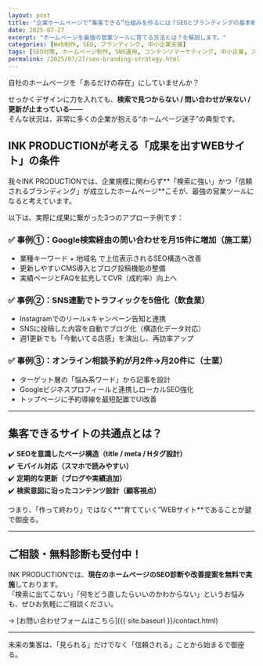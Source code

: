 ```yaml
---
layout: post
title: "企業ホームページで“集客できる”仕組みを作るには？SEOとブランディングの基本戦略"
date: 2025-07-27
excerpt: "ホームページを最強の営業ツールに育てる方法とは？を解説します。"
categories: [Web制作, SEO, ブランディング, 中小企業支援]
tags: [SEO対策, ホームページ制作, SNS運用, コンテンツマーケティング, 中小企業, スタートアップ]
permalink: /2025/07/27/seo-branding-strategy.html
---
```


自社のホームページを「あるだけの存在」にしていませんか？

せっかくデザインに力を入れても、**検索で見つからない / 問い合わせが来ない / 更新が止まっている**——  
そんな状況は、非常に多くの企業が抱える“ホームページ迷子”の典型です。

## INK PRODUCTIONが考える「成果を出すWEBサイト」の条件

我々INK PRODUCTIONでは、企業規模に関わらず**「検索に強い」かつ「信頼されるブランディング」が成立したホームページ**こそが、最強の営業ツールになると考えています。

以下は、実際に成果に繋がった3つのアプローチ例です：

### ✅ 事例①：Google検索経由の問い合わせを月15件に増加（施工業）
- 業種キーワード + 地域名 で上位表示されるSEO構造へ改善  
- 更新しやすいCMS導入とブログ投稿機能の整備  
- 実績ページとFAQを拡充してCVR（成約率）向上へ

### ✅ 事例②：SNS連動でトラフィックを5倍化（飲食業）
- Instagramでのリール×キャンペーン告知と連携  
- SNSに投稿した内容を自動でブログ化（構造化データ対応）  
- 週1更新でも「今動いてる店感」を演出し、再訪率アップ

### ✅ 事例③：オンライン相談予約が月2件→月20件に（士業）
- ターゲット層の「悩み系ワード」から記事を設計  
- Googleビジネスプロフィールと連携しローカルSEO強化  
- トップページに予約導線を最短配置でUI改善

---

## 集客できるサイトの共通点とは？

✔️ **SEOを意識したページ構造（title / meta / Hタグ設計）**  
✔️ **モバイル対応（スマホで読みやすい）**  
✔️ **定期的な更新（ブログや実績追加）**  
✔️ **検索意図に沿ったコンテンツ設計（顧客視点）**

つまり、「作って終わり」ではなく**“育てていく”WEBサイト**であることが鍵で御座る。

---

## ご相談・無料診断も受付中！

INK PRODUCTIONでは、**現在のホームページのSEO診断や改善提案を無料で実施**しております。  
「検索に出てこない」「何をどう直したらいいのかわからない」というお悩みも、ぜひお気軽にご相談ください。

→ [お問い合わせフォームはこちら]({{ site.baseurl }}/contact.html)

---

未来の集客は、「見られる」だけでなく「信頼される」ことから始まるで御座る。
